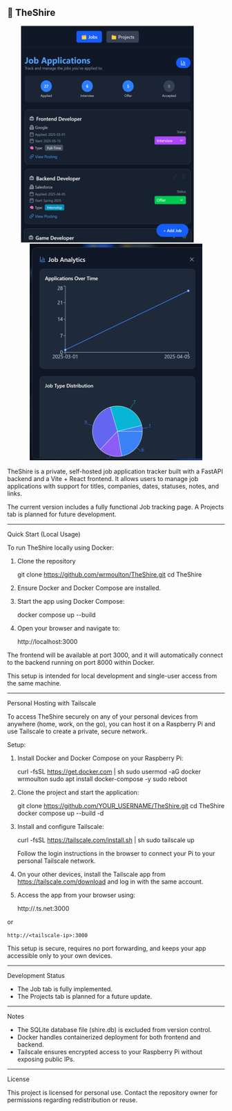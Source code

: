🧙 TheShire
--------

<p align="center">
  <img src="assets/Dash.png" alt="Jobs Page" width="400" height="500" />
  &nbsp;&nbsp;&nbsp;&nbsp;&nbsp;&nbsp;&nbsp;&nbsp;&nbsp;
  <img src="assets/Graphs.png" alt="Graphs Page" width="400" height="500" />
</p>




TheShire is a private, self-hosted job application tracker built with a FastAPI backend and a Vite + React frontend. It allows users to manage job applications with support for titles, companies, dates, statuses, notes, and links.

The current version includes a fully functional Job tracking page. A Projects tab is planned for future development.

--------

Quick Start (Local Usage)

To run TheShire locally using Docker:

1. Clone the repository

    git clone https://github.com/wrmoulton/TheShire.git
    cd TheShire

2. Ensure Docker and Docker Compose are installed.

3. Start the app using Docker Compose:

    docker compose up --build

4. Open your browser and navigate to:

    http://localhost:3000

The frontend will be available at port 3000, and it will automatically connect to the backend running on port 8000 within Docker.

This setup is intended for local development and single-user access from the same machine.

--------

Personal Hosting with Tailscale

To access TheShire securely on any of your personal devices from anywhere (home, work, on the go), you can host it on a Raspberry Pi and use Tailscale to create a private, secure network.

Setup:

1. Install Docker and Docker Compose on your Raspberry Pi:

    curl -fsSL https://get.docker.com | sh
    sudo usermod -aG docker wrmoulton
    sudo apt install docker-compose -y
    sudo reboot

2. Clone the project and start the application:

    git clone https://github.com/YOUR_USERNAME/TheShire.git
    cd TheShire
    docker compose up --build -d

3. Install and configure Tailscale:

    curl -fsSL https://tailscale.com/install.sh | sh
    sudo tailscale up

    Follow the login instructions in the browser to connect your Pi to your personal Tailscale network.

4. On your other devices, install the Tailscale app from https://tailscale.com/download and log in with the same account.

5. Access the app from your browser using:

    http://<raspberry-pi-name>.ts.net:3000

or

    http://<tailscale-ip>:3000

This setup is secure, requires no port forwarding, and keeps your app accessible only to your own devices.

--------

Development Status

- The Job tab is fully implemented.
- The Projects tab is planned for a future update.

--------

Notes

- The SQLite database file (shire.db) is excluded from version control.
- Docker handles containerized deployment for both frontend and backend.
- Tailscale ensures encrypted access to your Raspberry Pi without exposing public IPs.

--------

License

This project is licensed for personal use. Contact the repository owner for permissions regarding redistribution or reuse.
